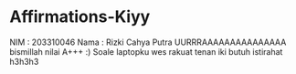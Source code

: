 # Affirmations-Kiyy
NIM : 203310046
Nama : Rizki Cahya Putra
UURRRAAAAAAAAAAAAAAA bismillah nilai A+++ :)
Soale laptopku wes rakuat tenan iki butuh istirahat h3h3h3
